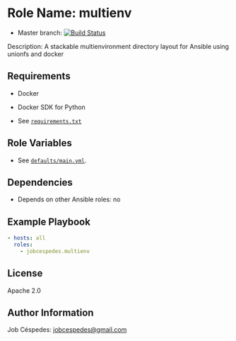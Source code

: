 Role Name: multienv
=========

* Master branch: [![Build Status](https://travis-ci.org/jobcespedes/ansible-role-multienv.svg?branch=master)](https://travis-ci.org/jobcespedes/ansible-role-multienv)

Description: A stackable multienvironment directory layout for Ansible using unionfs and docker

Requirements
------------

- Docker
- Docker SDK for Python

- See [`requirements.txt`](requirements.txt)

Role Variables
--------------

- See [`defaults/main.yml`](defaults/main.yml).

Dependencies
------------

- Depends on other Ansible roles: no

Example Playbook
----------------

```yaml
- hosts: all
  roles:
    - jobcespedes.multienv
```

License
-------

Apache 2.0

Author Information
------------------

Job Céspedes: jobcespedes@gmail.com
